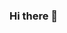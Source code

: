 ### Hi there 👋

<!--
**ismailAbi/ismailAbi** is a ✨ _special_ ✨ repository because its `README.md` (this file) appears on your GitHub profile.

Here are some ideas to get you started:

- 🔭 I’m currently working on Flutter App development ...
- 🌱 I’m currently learning flutter ...
- 👯 I’m looking to collaborate on Youtube...
- 🤔 I’m looking for help with Freelancing...
- 💬 Ask me about tech realated stuff ...
- 📫 How to reach me:Titter-ismailAbi,instagram-ismail_abi3 ...
- 😄 Pronouns: He/His...
- ⚡ Fun fact: My brain's memory storage capacity 2.5 petabytes (or a million gigabytes)....
-->
